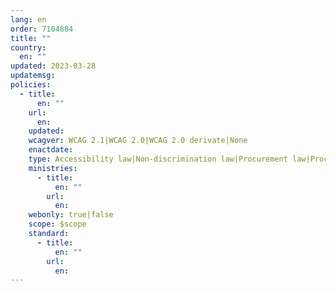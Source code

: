 ```yaml
---
lang: en
order: 7104884
title: ""
country:
  en: ""
updated: 2023-03-28
updatemsg:
policies:
  - title:
      en: ""
    url:
      en: 
    updated: 
    wcagver: WCAG 2.1|WCAG 2.0|WCAG 2.0 derivate|None
    enactdate: 
    type: Accessibility law|Non-discrimination law|Procurement law|Procurement recommendation|Mandatory policy|Recommended policy|Unsure
    ministries:
      - title:
          en: ""
        url:
          en:
    webonly: true|false
    scope: $scope
    standard:
      - title:
          en: ""
        url:
          en:
---
```

